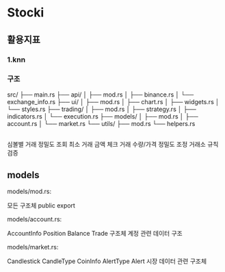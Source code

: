 # Stocki


## 활용지표

### 1.knn
### 구조

src/
├── main.rs
├── api/
│   ├── mod.rs
│   ├── binance.rs
│   └── exchange_info.rs
├── ui/
│   ├── mod.rs
│   ├── chart.rs
│   ├── widgets.rs
│   └── styles.rs
├── trading/
│   ├── mod.rs
│   ├── strategy.rs
│   ├── indicators.rs
│   └── execution.rs
├── models/
│   ├── mod.rs
│   ├── account.rs
│   └── market.rs
└── utils/
    ├── mod.rs
    └── helpers.rs


## 
심볼별 거래 정밀도 조회
최소 거래 금액 체크
거래 수량/가격 정밀도 조정
거래소 규칙 검증

## models

models/mod.rs:

모든 구조체 public export

models/account.rs:

AccountInfo
Position
Balance
Trade 구조체
계정 관련 데이터 구조

models/market.rs:

Candlestick
CandleType
CoinInfo
AlertType
Alert
시장 데이터 관련 구조체